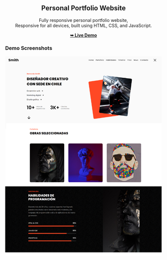 <div align="center">
  
  <h2 align="center">Personal Portfolio Website</h2>

  Fully responsive personal portfolio website, <br />Responsive for all devices, built using HTML, CSS, and JavaScript.

  <a href="https://enzomenchise2525.github.io/portafolio_2/"><strong>➥ Live Demo</strong></a>

</div>

### Demo Screenshots

![Portfolio Desktop Demo](assets/images/index_readmi.png "Desktop Demo") 
